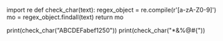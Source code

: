 import re
def check_char(text):
    regex_object = re.compile(r'[a-zA-Z0-9]')
    mo = regex_object.findall(text)
    return mo

print(check_char("ABCDEFabef1250"))
print(check_char("*&%@#{"))
